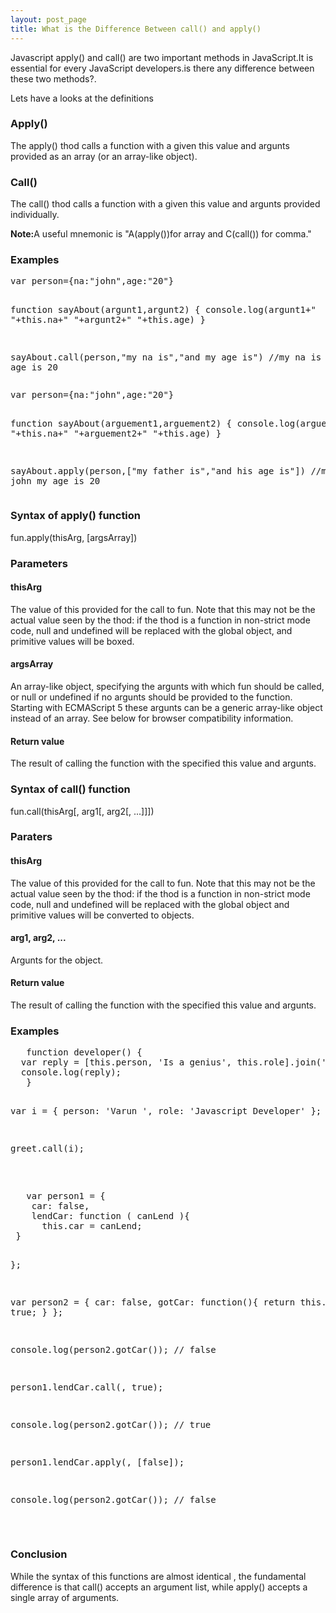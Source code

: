 ```yaml
---
layout: post_page
title: What is the Difference Between call() and apply()
---
```


Javascript apply() and call() are two important methods in JavaScript.It is  essential for every JavaScript developers.is there any difference between these two methods?.

Lets have a looks at the definitions

<h3>Apply()</h3>
<p>The apply() thod calls a function with a given this value and argunts provided as an array (or an array-like object).</p>

<h3>Call()</h3>
<p>The call() thod calls a function with a given this value and argunts provided individually.

<b>Note:</b>A useful mnemonic is "A(apply())for array and C(call()) for comma."
<h3>Examples</h3>

<div class='code'>
<pre>
var person={na:"john",age:"20"}

function sayAbout(argunt1,argunt2)
{
console.log(argunt1+" "+this.na+" "+argunt2+" "+this.age)
}

sayAbout.call(person,"my na is","and my age is")
//my na is john my age is 20
</pre>
</div>

<div class='code'>
<pre>
var person={na:"john",age:"20"}

function sayAbout(arguement1,arguement2)
{
console.log(arguement1+" "+this.na+" "+arguement2+" "+this.age)
}

sayAbout.apply(person,["my father is","and his age is"])
//my na is john my age is 20
</pre>
</div>


<h3>Syntax of apply() function</h3>

 fun.apply(thisArg, [argsArray])

 <h3>Parameters</h3>

<h4>thisArg</h4>

<p>The value of this provided for the call to fun. Note that this may not be the actual value seen by the thod: if the thod is a function in non-strict mode code, null and undefined will be replaced with the global object, and primitive values will be boxed.</p>

<h4>argsArray</h4>

<p>An array-like object, specifying the argunts with which fun should be called, or null or undefined if no argunts should be provided to the function. Starting with ECMAScript 5 these argunts can be a generic array-like object instead of an array. See below for browser compatibility information.</p>

<h4>Return value</h4>

<p>The result of calling the function with the specified this value and argunts.</p>


<h3>Syntax of call() function</h3>

  fun.call(thisArg[, arg1[, arg2[, ...]]])

<h3>Paraters</h3>

<h4>thisArg</h4>

  The value of this provided for the call to fun. Note that this may not be the actual value seen by the thod: if the thod is a function in non-strict mode code, null and undefined will be replaced with the global object and primitive values will be converted to objects.

<h4>arg1, arg2, ...</h4>

  Argunts for the object.

<h4>Return value</h4>

  The result of calling the function with the specified this value and argunts.


  <h3>Examples</h3>

  <div class="code">
  <pre>
   function developer() {
  var reply = [this.person, 'Is a genius', this.role].join(' ');
  console.log(reply);
   }

var i = {
  person: 'Varun ', role: 'Javascript Developer'
};

greet.call(i);


  </pre>
  </div>

  <div class="code">
  <pre>
   var person1 = {
    car: false,
    lendCar: function ( canLend ){
      this.car = canLend;
 }

}; 

var person2 = {
    car: false,
    gotCar: function(){
      return this.car === true;
  }
};

console.log(person2.gotCar()); // false

person1.lendCar.call(, true); 

console.log(person2.gotCar()); // true

person1.lendCar.apply(, [false]);

console.log(person2.gotCar()); // false

  </pre>
  </div>




 <h3>Conclusion</h3>

  While the syntax of this functions are  almost identical , the fundamental difference is that call() accepts an argument list, while apply() accepts a single array of arguments.